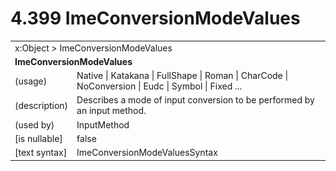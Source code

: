 <html dir="LTR" xmlns:mshelp="http://msdn.microsoft.com/mshelp" xmlns:ddue="http://ddue.schemas.microsoft.com/authoring/2003/5" xmlns:xlink="http://www.w3.org/1999/xlink" xmlns:tool="http://www.microsoft.com/tooltip">

<body>
 <input type="hidden" id="userDataCache" class="userDataStyle">
 <input type="hidden" id="hiddenScrollOffset">
 <img id="dropDownImage" style="display:none; height:0; width:0;" src="../local/drpdown.gif">
 <img id="dropDownHoverImage" style="display:none; height:0; width:0;" src="../local/drpdown_orange.gif">
 <img id="collapseImage" style="display:none; height:0; width:0;" src="../local/collapse.gif">
 <img id="expandImage" style="display:none; height:0; width:0;" src="../local/exp.gif">
 <img id="collapseAllImage" style="display:none; height:0; width:0;" src="../local/collall.gif">
 <img id="expandAllImage" style="display:none; height:0; width:0;" src="../local/expall.gif">
 <img id="copyImage" style="display:none; height:0; width:0;" src="../local/copycode.gif">
 <img id="copyHoverImage" style="display:none; height:0; width:0;" src="../local/copycodeHighlight.gif">
 <div id="header"><h1 class="heading">4.399 ImeConversionModeValues</h1></div>

 <div id="mainSection">
 <div id="mainBody">
 <div id="allHistory" class="saveHistory" onsave="saveAll()" onload="loadAll()"></div>
 <p xmlns:wsd="http://wsdev.schemas.microsoft.com/authoring/2008/2" xmlns:msxsl="urn:schemas-microsoft-com:xslt" xmlns:script="urn:script" xmlns:build="urn:build">
 </p>
 <div id="sectionSection0" class="section" name="collapseableSection">
 <content xmlns="http://ddue.schemas.microsoft.com/authoring/2003/5" xmlns:wsd="http://wsdev.schemas.microsoft.com/authoring/2008/2" xmlns:msxsl="urn:schemas-microsoft-com:xslt" xmlns:script="urn:script" xmlns:build="urn:build">
 </content>
 </div>
 <div id="sectionSection1" class="section" name="collapseableSection">
 <content xmlns="http://ddue.schemas.microsoft.com/authoring/2003/5" xmlns:wsd="http://wsdev.schemas.microsoft.com/authoring/2008/2" xmlns:msxsl="urn:schemas-microsoft-com:xslt" xmlns:script="urn:script" xmlns:build="urn:build">
 <table class="ProtocolAuthoredTable" xmlns="">
 <tr><td colspan="2">
<mshelp:link keywords="c0d383e4-fcdb-4546-a06b-81c262fe2a5e" tabindex="0">x:Object</mshelp:link> &gt; <mshelp:link keywords="38e1e44a-aa65-402e-8428-dab07fbdf875" tabindex="0">ImeConversionModeValues</mshelp:link> </td>
 </tr>
 <tr><td colspan="2">
 <b>ImeConversionModeValues</b> </td>
 </tr>
 <tr><td><div class="indent0">(usage)</div></td>
 <td><mshelp:link keywords="0186aa88-6583-4205-85f0-734684c88411" tabindex="0">Native</mshelp:link> | <mshelp:link keywords="0186aa88-6583-4205-85f0-734684c88411" tabindex="0">Katakana</mshelp:link> | <mshelp:link keywords="0186aa88-6583-4205-85f0-734684c88411" tabindex="0">FullShape</mshelp:link> | <mshelp:link keywords="0186aa88-6583-4205-85f0-734684c88411" tabindex="0">Roman</mshelp:link> | <mshelp:link keywords="0186aa88-6583-4205-85f0-734684c88411" tabindex="0">CharCode</mshelp:link> | <mshelp:link keywords="0186aa88-6583-4205-85f0-734684c88411" tabindex="0">NoConversion</mshelp:link> | <mshelp:link keywords="0186aa88-6583-4205-85f0-734684c88411" tabindex="0">Eudc</mshelp:link> | <mshelp:link keywords="0186aa88-6583-4205-85f0-734684c88411" tabindex="0">Symbol</mshelp:link> | <mshelp:link keywords="0186aa88-6583-4205-85f0-734684c88411" tabindex="0">Fixed</mshelp:link> ...</td>
 </tr>
 <tr><td><div class="indent0">(description)</div></td>
 <td>Describes a mode of input conversion to be performed by an input method.</td>
 </tr>
 <tr><td><div class="indent0">(used by)</div></td>
 <td><mshelp:link keywords="6e44f079-df29-4026-b207-4c287faf8fb4" tabindex="0">InputMethod</mshelp:link></td>
 </tr>
 <tr><td><div class="indent0">[is nullable]</div></td>
 <td>false</td>
 </tr>
 <tr><td><div class="indent0">[text syntax]</div></td>
 <td><mshelp:link keywords="0186aa88-6583-4205-85f0-734684c88411" tabindex="0">ImeConversionModeValuesSyntax</mshelp:link></td>
 </tr>
</table>
 </content>
 </div>
 <!--[if gte IE 5]>
 <tool:tip element="languageFilterToolTip" avoidmouse="false"/>
 <![endif]-->
 </div>
 <a name="feedback"></a><span></span>
 </div>
</body></html>
